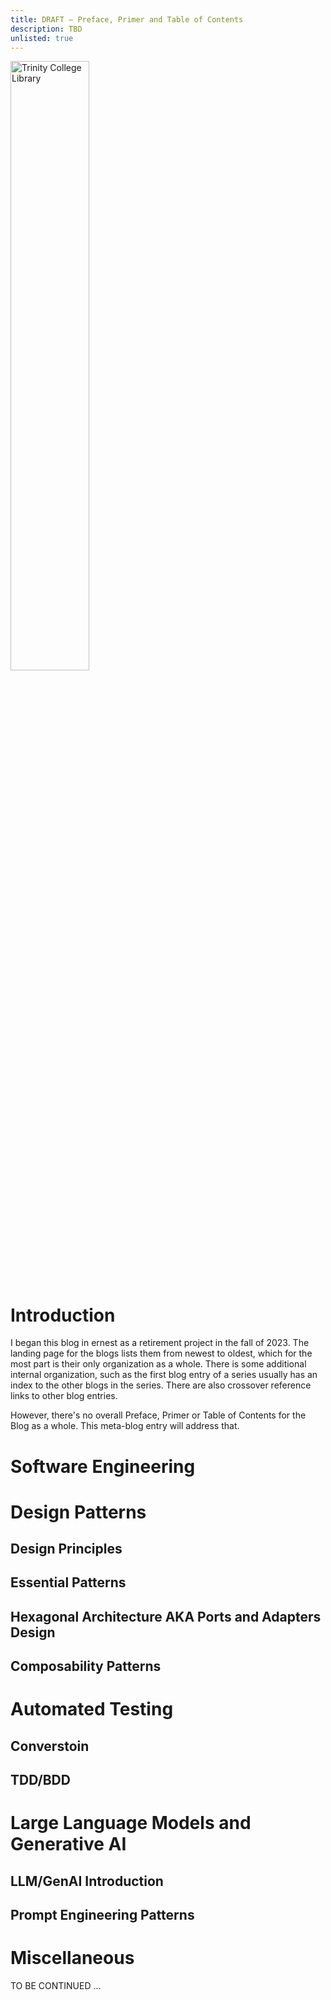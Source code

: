 ```yaml
---
title: DRAFT – Preface, Primer and Table of Contents
description: TBD
unlisted: true
---
```

<img src="https://upload.wikimedia.org/wikipedia/commons/thumb/4/4b/Long_Room_Interior%2C_Trinity_College_Dublin%2C_Ireland_-_Diliff.jpg/1017px-Long_Room_Interior%2C_Trinity_College_Dublin%2C_Ireland_-_Diliff.jpg" alt="Trinity College Library" title="Image Source: https://commons.wikimedia.org/wiki/File:Long_Room_Interior,_Trinity_College_Dublin,_Ireland_-_Diliff.jpg" width = "50%" align="center" style="padding-right: 20px;">

# Introduction
I began this blog in ernest as a retirement project in the fall of 2023. The landing page for the blogs lists them from newest to oldest, which for the most part is their only organization as a whole. There is some additional internal organization, such as the first blog entry of a series usually has an index to the other blogs in the series. There are also crossover reference links to other blog entries.

However, there's no overall Preface, Primer or Table of Contents for the Blog as a whole. This meta-blog entry will address that.

# Software Engineering

# Design Patterns

## Design Principles

## Essential Patterns

## Hexagonal Architecture AKA Ports and Adapters Design

## Composability Patterns

# Automated Testing

## Converstoin

## TDD/BDD

# Large Language Models and Generative AI

## LLM/GenAI Introduction

## Prompt Engineering Patterns

# Miscellaneous

TO BE CONTINUED ...
